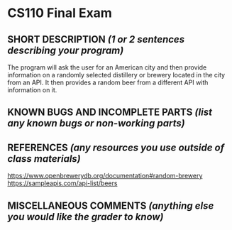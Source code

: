 # CS110 Final Exam

## SHORT DESCRIPTION *(1 or 2 sentences describing your program)*
The program will ask the user for an American city and then provide information on a randomly selected distillery or brewery located in the city from an API. It then provides a random beer from a different API with information on it.

## KNOWN BUGS AND INCOMPLETE PARTS *(list any known bugs or non-working parts)*

## REFERENCES *(any resources you use outside of class materials)*
https://www.openbrewerydb.org/documentation#random-brewery
https://sampleapis.com/api-list/beers
## MISCELLANEOUS COMMENTS *(anything else you would like the grader to know)*